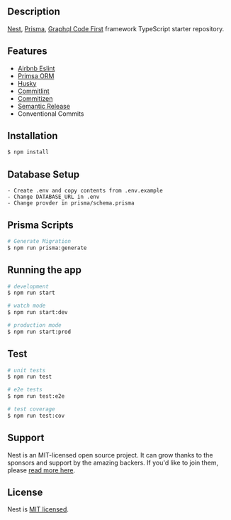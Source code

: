 ## Description

[Nest](https://github.com/nestjs/nest), [Prisma](https://docs.nestjs.com/recipes/prisma), [Graphql Code First](https://docs.nestjs.com/graphql/quick-start#code-first) framework TypeScript starter repository.

## Features

- [Airbnb Eslint](https://github.com/airbnb/javascript)
- [Primsa ORM](https://www.prisma.io/)
- [Husky](https://typicode.github.io/husky)
- [Commitlint](https://commitlint.js.org)
- [Commitizen](https://commitizen-tools.github.io/commitizen/)
- [Semantic Release](https://github.com/semantic-release/semantic-release#readme)
- Conventional Commits

## Installation

```bash
$ npm install
```

## Database Setup

```
- Create .env and copy contents from .env.example
- Change DATABASE_URL in .env
- Change provder in prisma/schema.prisma

```

## Prisma Scripts

```bash
# Generate Migration
$ npm run prisma:generate
```

## Running the app

```bash
# development
$ npm run start

# watch mode
$ npm run start:dev

# production mode
$ npm run start:prod
```

## Test

```bash
# unit tests
$ npm run test

# e2e tests
$ npm run test:e2e

# test coverage
$ npm run test:cov
```

## Support

Nest is an MIT-licensed open source project. It can grow thanks to the sponsors and support by the amazing backers. If you'd like to join them, please [read more here](https://docs.nestjs.com/support).

## License

Nest is [MIT licensed](LICENSE).

